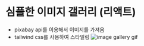 # 심플한 이미지 갤러리 (리액트)

- pixabay api를 이용해서 이미지를 가져옴
- tailwind css를 사용하여 스타일링
![image gallery gif](https://github.com/lyj-ooz/simple-react-image-gallery/blob/master/0507.gif)
